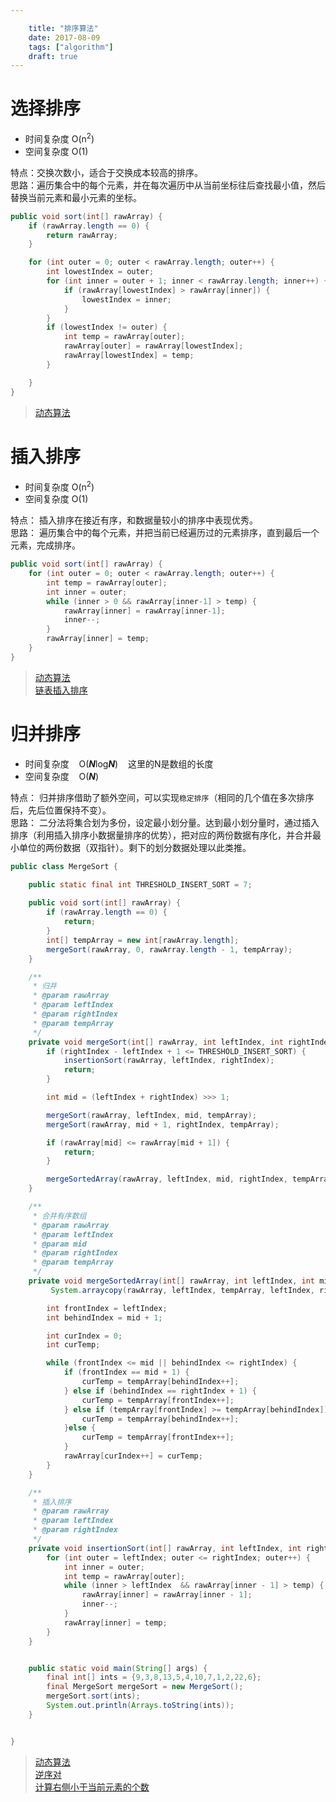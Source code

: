 ```yaml
---

    title: "排序算法"
    date: 2017-08-09
    tags: ["algorithm"]
    draft: true
---
```


# 选择排序
* 时间复杂度 O(n<sup>2</sup>)
* 空间复杂度 O(1)

特点：交换次数小，适合于交换成本较高的排序。    
思路：遍历集合中的每个元素，并在每次遍历中从当前坐标往后查找最小值，然后替换当前元素和最小元素的坐标。  

```java
public void sort(int[] rawArray) {
    if (rawArray.length == 0) {
        return rawArray;
    }

    for (int outer = 0; outer < rawArray.length; outer++) {
        int lowestIndex = outer;
        for (int inner = outer + 1; inner < rawArray.length; inner++) {
            if (rawArray[lowestIndex] > rawArray[inner]) {
                lowestIndex = inner;
            }
        }
        if (lowestIndex != outer) {
            int temp = rawArray[outer];
            rawArray[outer] = rawArray[lowestIndex];
            rawArray[lowestIndex] = temp;
        }

    }
}
```


> [动态算法](https://www.cs.usfca.edu/~galles/visualization/ComparisonSort.html)

# 插入排序
* 时间复杂度 O(n<sup>2</sup>)
* 空间复杂度 O(1)  

特点： 插入排序在接近有序，和数据量较小的排序中表现优秀。  
思路： 遍历集合中的每个元素，并把当前已经遍历过的元素排序，直到最后一个元素，完成排序。  

```java
public void sort(int[] rawArray) {
    for (int outer = 0; outer < rawArray.length; outer++) {
        int temp = rawArray[outer];
        int inner = outer;
        while (inner > 0 && rawArray[inner-1] > temp) {
            rawArray[inner] = rawArray[inner-1];
            inner--;
        }
        rawArray[inner] = temp;
    }
}
```

> [动态算法](https://www.cs.usfca.edu/~galles/visualization/ComparisonSort.html)  
> [链表插入排序](https://leetcode-cn.com/problems/insertion-sort-list/)  


# 归并排序
* 时间复杂度&nbsp;&nbsp;&nbsp; O(***N***log***N***) &nbsp;&nbsp;&nbsp;这里的N是数组的长度
* 空间复杂度&nbsp;&nbsp;&nbsp; O(***N***)  

特点： 归并排序借助了额外空间，可以实现`稳定排序`（相同的几个值在多次排序后，先后位置保持不变）。  
思路： 二分法将集合划为多份，设定最小划分量。达到最小划分量时，通过插入排序（利用插入排序小数据量排序的优势），把对应的两份数据有序化，并合并最小单位的两份数据（双指针）。剩下的划分数据处理以此类推。    

```java
public class MergeSort {

    public static final int THRESHOLD_INSERT_SORT = 7;
    
    public void sort(int[] rawArray) {
        if (rawArray.length == 0) {
            return;
        }
        int[] tempArray = new int[rawArray.length];
        mergeSort(rawArray, 0, rawArray.length - 1, tempArray);
    }

    /**
     * 归并
     * @param rawArray
     * @param leftIndex
     * @param rightIndex
     * @param tempArray
     */
    private void mergeSort(int[] rawArray, int leftIndex, int rightIndex, int[] tempArray) {
        if (rightIndex - leftIndex + 1 <= THRESHOLD_INSERT_SORT) {
            insertionSort(rawArray, leftIndex, rightIndex);
            return;
        }

        int mid = (leftIndex + rightIndex) >>> 1;

        mergeSort(rawArray, leftIndex, mid, tempArray);
        mergeSort(rawArray, mid + 1, rightIndex, tempArray);

        if (rawArray[mid] <= rawArray[mid + 1]) {
            return;
        }

        mergeSortedArray(rawArray, leftIndex, mid, rightIndex, tempArray);
    }

    /**
     * 合并有序数组
     * @param rawArray
     * @param leftIndex
     * @param mid
     * @param rightIndex
     * @param tempArray
     */
    private void mergeSortedArray(int[] rawArray, int leftIndex, int mid, int rightIndex, int[] tempArray) {
         System.arraycopy(rawArray, leftIndex, tempArray, leftIndex, rightIndex - leftIndex + 1);

        int frontIndex = leftIndex;
        int behindIndex = mid + 1;

        int curIndex = 0;
        int curTemp;

        while (frontIndex <= mid || behindIndex <= rightIndex) {
            if (frontIndex == mid + 1) {
                curTemp = tempArray[behindIndex++];
            } else if (behindIndex == rightIndex + 1) {
                curTemp = tempArray[frontIndex++];
            } else if (tempArray[frontIndex] >= tempArray[behindIndex]) {
                curTemp = tempArray[behindIndex++];
            }else {
                curTemp = tempArray[frontIndex++];
            }
            rawArray[curIndex++] = curTemp;
        }
    }

    /**
     * 插入排序
     * @param rawArray
     * @param leftIndex
     * @param rightIndex
     */
    private void insertionSort(int[] rawArray, int leftIndex, int rightIndex) {
        for (int outer = leftIndex; outer <= rightIndex; outer++) {
            int inner = outer;
            int temp = rawArray[outer];
            while (inner > leftIndex  && rawArray[inner - 1] > temp) {
                rawArray[inner] = rawArray[inner - 1];
                inner--;
            }
            rawArray[inner] = temp;
        }
    }


    public static void main(String[] args) {
        final int[] ints = {9,3,8,13,5,4,10,7,1,2,22,6};
        final MergeSort mergeSort = new MergeSort();
        mergeSort.sort(ints);
        System.out.println(Arrays.toString(ints));
    }


}
```

> [动态算法](https://www.cs.usfca.edu/~galles/visualization/ComparisonSort.html)    
> [逆序对](https://leetcode-cn.com/problems/shu-zu-zhong-de-ni-xu-dui-lcof/)  
> [计算右侧小于当前元素的个数](https://leetcode-cn.com/problems/count-of-smaller-numbers-after-self/)   



